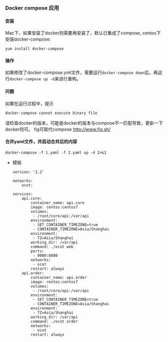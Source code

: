 ### Docker compose 应用
#### 安装
Mac下，如果安装了docker则需要再安装了，默认已集成了compose,
centos下安装docker-compose:
```
yum install docker-compose
```

#### 操作
如果修改了docker-compose.yml文件，需要运行`docker-compose down`后，再运行`docker-compose up -d`来进行重构。

#### 问题
如果在运行过程中，提示
```
docker-compose cannot execute binary file
```
请检查docker的版本，可能是docker的版本与compose不一匹配导致，更新一下docker则可。
fig可取代compose
http://www.fig.sh/

#### 合并yaml文件，并启动合并后的内容
```
docker-compose -f 1.yaml -f 2.yaml up -d 2>&1
```

* 模板

  ```
  version: '2.2'
  
  networks:
      ocot:
  
  services:
      api.core:
          container_name: api.core
          image: centos:centos7
          volumes:
           - /root/core/api:/var/api
          environment:
           - SET_CONTAINER_TIMEZONE=true
           - CONTAINER_TIMEZONE=Asia/Shanghai
          environment:
           - TZ=Asia/Shanghai
          working_dir: /var/api
          command: ./ocot web
          ports:
           - 9080:8080
          networks:
           - ocot
          restart: always
      api.order:
          container_name: api.order
          image: centos:centos7
          volumes:
           - /root/core/api:/var/api
          environment:
           - SET_CONTAINER_TIMEZONE=true
           - CONTAINER_TIMEZONE=Asia/Shanghai
          environment:
           - TZ=Asia/Shanghai
          working_dir: /var/api
          command: ./ocot order
          networks:
           - ocot
          restart: always
  
  ```

  